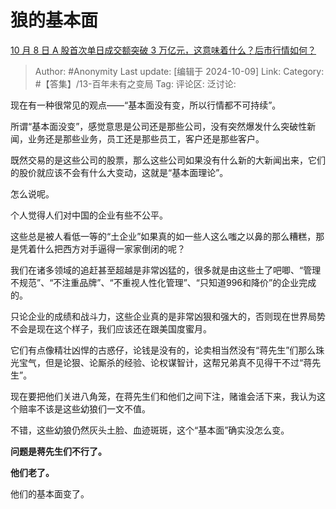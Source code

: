 # 狼的基本面
[10 月 8 日 A 股首次单日成交额突破 3 万亿元，这意味着什么？后市行情如何？](https://www.zhihu.com/question/777819709/answer/4527294883)

> Author: #Anonymity
> Last update: [编辑于 2024-10-09]
> Link:
> Category: #【答集】/13-百年未有之变局 
> Tag: 
> 评论区:
> 泛讨论:

现在有一种很常见的观点——“基本面没有变，所以行情都不可持续”。

所谓“基本面没变”，感觉意思是公司还是那些公司，没有突然爆发什么突破性新闻，业务还是那些业务，员工还是那些员工，客户还是那些客户。

既然交易的是这些公司的股票，那么这些公司如果没有什么新的大新闻出来，它们的股价就应该不会有什么大变动，这就是“基本面理论”。

怎么说呢。

个人觉得人们对中国的企业有些不公平。

这些总是被人看低一等的“土企业”如果真的如一些人这么嗤之以鼻的那么糟糕，那是凭着什么把西方对手逼得一家家倒闭的呢？

我们在诸多领域的追赶甚至超越是非常凶猛的，很多就是由这些土了吧唧、“管理不规范”、“不注重品牌”、“不重视人性化管理”、“只知道996和降价”的企业完成的。

只论企业的成绩和战斗力，这些企业真的是非常凶狠和强大的，否则现在世界局势不会是现在这个样子，我们应该还在跟美国度蜜月。

它们有点像精壮凶悍的古惑仔，论钱是没有的，论卖相当然没有“蒋先生”们那么珠光宝气，但是论狠、论厮杀的经验、论权谋智计，这帮兄弟真不见得干不过“蒋先生”。

现在要把他们关进八角笼，在蒋先生们和他们之间下注，赌谁会活下来，我认为这个赔率不该是这些幼狼们一文不值。

不错，这些幼狼仍然灰头土脸、血迹斑斑，这个“基本面”确实没怎么变。

**问题是蒋先生们不行了。**

**他们老了。**

他们的基本面变了。